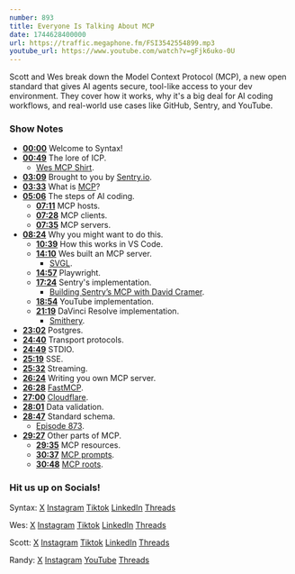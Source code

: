 ```yaml
---
number: 893
title: Everyone Is Talking About MCP
date: 1744628400000
url: https://traffic.megaphone.fm/FSI3542554899.mp3
youtube_url: https://www.youtube.com/watch?v=gFjk6uko-0U
---
```

	
Scott and Wes break down the Model Context Protocol (MCP), a new open standard that gives AI agents secure, tool-like access to your dev environment. They cover how it works, why it's a big deal for AI coding workflows, and real-world use cases like GitHub, Sentry, and YouTube.

### Show Notes

* **[00:00](#t=00:00)** Welcome to Syntax!
* **[00:49](#t=00:49)** The lore of ICP.
  * [Wes MCP Shirt](https://x.com/wesbos/status/1909650571830632607).
* **[03:09](#t=03:09)** Brought to you by [Sentry.io](https://sentry.io/syntax).
* **[03:33](#t=03:33)** What is [MCP](https://modelcontextprotocol.io/introduction)?
* **[05:06](#t=05:06)** The steps of AI coding.
  * **[07:11](#t=07:11)** MCP hosts.
  * **[07:28](#t=07:28)** MCP clients.
  * **[07:35](#t=07:35)** MCP servers.
* **[08:24](#t=08:24)** Why you might want to do this.
  * **[10:39](#t=10:39)** How this works in VS Code.
  * **[14:10](#t=14:10)** Wes built an MCP server.
    * [SVGL](https://svgl.app/).
  * **[14:57](#t=14:57)** Playwright.
  * **[17:24](#t=17:24)** Sentry's implementation.
    * [Building Sentry’s MCP with David Cramer](https://www.youtube.com/watch?v=m3IE6JygT1o).
  * **[18:54](#t=18:54)** YouTube implementation.
  * **[21:19](#t=21:19)** DaVinci Resolve implementation.
    * [Smithery](https://smithery.ai/).
* **[23:02](#t=23:02)** Postgres.
* **[24:40](#t=24:40)** Transport protocols.
* **[24:49](#t=24:49)** STDIO.
* **[25:19](#t=25:19)** SSE.
* **[25:32](#t=25:32)** Streaming.
* **[26:24](#t=26:24)** Writing you own MCP server.
* **[26:28](#t=26:28)** [FastMCP](https://github.com/punkpeye/fastmcp).
* **[27:00](#t=27:00)** [Cloudflare](https://blog.cloudflare.com/building-ai-agents-with-mcp-authn-authz-and-durable-objects/?utm_campaign=cf_blog&utm_content=20250407&utm_medium=organic_social&utm_source=twitter/ ).
* **[28:01](#t=28:01)** Data validation.
* **[28:47](#t=28:47)** Standard schema.
  * [Episode 873](https://syntax.fm/show/873/standard-schema-the-universal-javascript-data-interface).
* **[29:27](#t=29:27)** Other parts of MCP.
  * **[29:35](#t=29:35)** MCP resources.
  * **[30:37](#t=30:37)** [MCP prompts](https://modelcontextprotocol.io/docs/concepts/prompts).
  * **[30:48](#t=30:48)** [MCP roots](https://modelcontextprotocol.io/docs/concepts/roots).

### Hit us up on Socials!

Syntax: [X](https://twitter.com/syntaxfm) [Instagram](https://www.instagram.com/syntax_fm/) [Tiktok](https://www.tiktok.com/@syntaxfm) [LinkedIn](https://www.linkedin.com/company/96077407/admin/feed/posts/) [Threads](https://www.threads.net/@syntax_fm)

Wes: [X](https://twitter.com/wesbos) [Instagram](https://www.instagram.com/wesbos/) [Tiktok](https://www.tiktok.com/@wesbos) [LinkedIn](https://www.linkedin.com/in/wesbos/) [Threads](https://www.threads.net/@wesbos)

Scott: [X](https://twitter.com/stolinski) [Instagram](https://www.instagram.com/stolinski/) [Tiktok](https://www.tiktok.com/@stolinski) [LinkedIn](https://www.linkedin.com/in/stolinski/) [Threads](https://www.threads.net/@stolinski)

Randy: [X](https://twitter.com/randyrektor) [Instagram](https://www.instagram.com/randyrektor/) [YouTube](https://www.youtube.com/@randyrektor) [Threads](https://www.threads.net/@randyrektor)